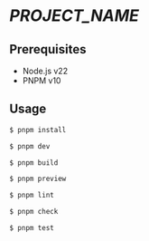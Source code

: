 # _PROJECT_NAME_

## Prerequisites

- Node.js v22
- PNPM v10

## Usage

```sh
$ pnpm install
```

```sh
$ pnpm dev
```

```sh
$ pnpm build
```

```sh
$ pnpm preview
```

```sh
$ pnpm lint
```

```sh
$ pnpm check
```

```sh
$ pnpm test
```
